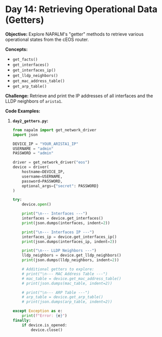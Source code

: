 # **Day 14: Retrieving Operational Data (Getters)**

**Objective:** Explore NAPALM's "getter" methods to retrieve various operational states from the cEOS router.

**Concepts:**

  * `get_facts()`
  * `get_interfaces()`
  * `get_interfaces_ip()`
  * `get_lldp_neighbors()`
  * `get_mac_address_table()`
  * `get_arp_table()`

**Challenge:** Retrieve and print the IP addresses of all interfaces and the LLDP neighbors of `arista1`.

**Code Examples:**

1.  **`day2_getters.py`:**
    ```python
    from napalm import get_network_driver
    import json

    DEVICE_IP = "YOUR_ARISTA1_IP"
    USERNAME = "admin"
    PASSWORD = "admin"

    driver = get_network_driver("eos")
    device = driver(
        hostname=DEVICE_IP,
        username=USERNAME,
        password=PASSWORD,
        optional_args={"secret": PASSWORD}
    )

    try:
        device.open()

        print("\n--- Interfaces ---")
        interfaces = device.get_interfaces()
        print(json.dumps(interfaces, indent=2))

        print("\n--- Interfaces IP ---")
        interfaces_ip = device.get_interfaces_ip()
        print(json.dumps(interfaces_ip, indent=2))

        print("\n--- LLDP Neighbors ---")
        lldp_neighbors = device.get_lldp_neighbors()
        print(json.dumps(lldp_neighbors, indent=2))

        # Additional getters to explore:
        # print("\n--- MAC Address Table ---")
        # mac_table = device.get_mac_address_table()
        # print(json.dumps(mac_table, indent=2))

        # print("\n--- ARP Table ---")
        # arp_table = device.get_arp_table()
        # print(json.dumps(arp_table, indent=2))

    except Exception as e:
        print(f"Error: {e}")
    finally:
        if device.is_opened:
            device.close()
    ```
